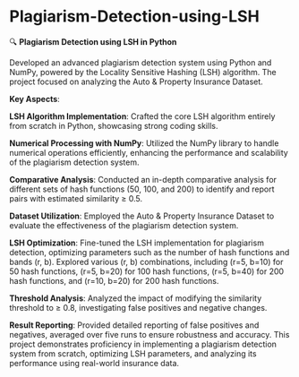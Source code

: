# Plagiarism-Detection-using-LSH
🔍 **Plagiarism Detection using LSH in Python**

Developed an advanced plagiarism detection system using Python and NumPy, powered by the Locality Sensitive Hashing (LSH) algorithm. The project focused on analyzing the Auto & Property Insurance Dataset.

**Key Aspects**:

**LSH Algorithm Implementation**: Crafted the core LSH algorithm entirely from scratch in Python, showcasing strong coding skills.

**Numerical Processing with NumPy**: Utilized the NumPy library to handle numerical operations efficiently, enhancing the performance and scalability of the plagiarism detection system.

**Comparative Analysis**: Conducted an in-depth comparative analysis for different sets of hash functions (50, 100, and 200) to identify and report pairs with estimated similarity ≥ 0.5.

**Dataset Utilization**: Employed the Auto & Property Insurance Dataset to evaluate the effectiveness of the plagiarism detection system.

**LSH Optimization**: Fine-tuned the LSH implementation for plagiarism detection, optimizing parameters such as the number of hash functions and bands (r, b). Explored various (r, b) combinations, including (r=5, b=10) for 50 hash functions, (r=5, b=20) for 100 hash functions, (r=5, b=40) for 200 hash functions, and (r=10, b=20) for 200 hash functions.

**Threshold Analysis**: Analyzed the impact of modifying the similarity threshold to ≥ 0.8, investigating false positives and negative changes.

**Result Reporting**: Provided detailed reporting of false positives and negatives, averaged over five runs to ensure robustness and accuracy.
This project demonstrates proficiency in implementing a plagiarism detection system from scratch, optimizing LSH parameters, and analyzing its performance using real-world insurance data.
